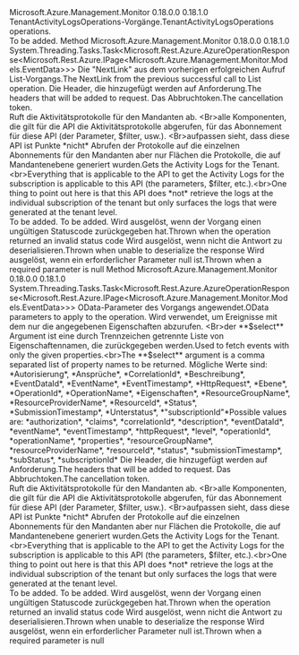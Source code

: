<Type Name="ITenantActivityLogsOperations" FullName="Microsoft.Azure.Management.Monitor.ITenantActivityLogsOperations">
  <TypeSignature Language="C#" Value="public interface ITenantActivityLogsOperations" />
  <TypeSignature Language="ILAsm" Value=".class public interface auto ansi abstract ITenantActivityLogsOperations" />
  <TypeSignature Language="DocId" Value="T:Microsoft.Azure.Management.Monitor.ITenantActivityLogsOperations" />
  <TypeSignature Language="VB.NET" Value="Public Interface ITenantActivityLogsOperations" />
  <TypeSignature Language="F#" Value="type ITenantActivityLogsOperations = interface" />
  <AssemblyInfo>
    <AssemblyName>Microsoft.Azure.Management.Monitor</AssemblyName>
    <AssemblyVersion>0.18.0.0</AssemblyVersion>
    <AssemblyVersion>0.18.1.0</AssemblyVersion>
  </AssemblyInfo>
  <Interfaces />
  <Docs>
    <summary>
            <span data-ttu-id="9e48c-101">TenantActivityLogsOperations-Vorgänge.</span><span class="sxs-lookup"><span data-stu-id="9e48c-101">TenantActivityLogsOperations operations.</span></span>
            </summary>
    <remarks>To be added.</remarks>
  </Docs>
  <Members>
    <Member MemberName="ListNextWithHttpMessagesAsync">
      <MemberSignature Language="C#" Value="public System.Threading.Tasks.Task&lt;Microsoft.Rest.Azure.AzureOperationResponse&lt;Microsoft.Rest.Azure.IPage&lt;Microsoft.Azure.Management.Monitor.Models.EventData&gt;&gt;&gt; ListNextWithHttpMessagesAsync (string nextPageLink, System.Collections.Generic.Dictionary&lt;string,System.Collections.Generic.List&lt;string&gt;&gt; customHeaders = null, System.Threading.CancellationToken cancellationToken = null);" />
      <MemberSignature Language="ILAsm" Value=".method public hidebysig newslot virtual instance class System.Threading.Tasks.Task`1&lt;class Microsoft.Rest.Azure.AzureOperationResponse`1&lt;class Microsoft.Rest.Azure.IPage`1&lt;class Microsoft.Azure.Management.Monitor.Models.EventData&gt;&gt;&gt; ListNextWithHttpMessagesAsync(string nextPageLink, class System.Collections.Generic.Dictionary`2&lt;string, class System.Collections.Generic.List`1&lt;string&gt;&gt; customHeaders, valuetype System.Threading.CancellationToken cancellationToken) cil managed" />
      <MemberSignature Language="DocId" Value="M:Microsoft.Azure.Management.Monitor.ITenantActivityLogsOperations.ListNextWithHttpMessagesAsync(System.String,System.Collections.Generic.Dictionary{System.String,System.Collections.Generic.List{System.String}},System.Threading.CancellationToken)" />
      <MemberSignature Language="F#" Value="abstract member ListNextWithHttpMessagesAsync : string * System.Collections.Generic.Dictionary&lt;string, System.Collections.Generic.List&lt;string&gt;&gt; * System.Threading.CancellationToken -&gt; System.Threading.Tasks.Task&lt;Microsoft.Rest.Azure.AzureOperationResponse&lt;Microsoft.Rest.Azure.IPage&lt;Microsoft.Azure.Management.Monitor.Models.EventData&gt;&gt;&gt;" Usage="iTenantActivityLogsOperations.ListNextWithHttpMessagesAsync (nextPageLink, customHeaders, cancellationToken)" />
      <MemberType>Method</MemberType>
      <AssemblyInfo>
        <AssemblyName>Microsoft.Azure.Management.Monitor</AssemblyName>
        <AssemblyVersion>0.18.0.0</AssemblyVersion>
        <AssemblyVersion>0.18.1.0</AssemblyVersion>
      </AssemblyInfo>
      <ReturnValue>
        <ReturnType>System.Threading.Tasks.Task&lt;Microsoft.Rest.Azure.AzureOperationResponse&lt;Microsoft.Rest.Azure.IPage&lt;Microsoft.Azure.Management.Monitor.Models.EventData&gt;&gt;&gt;</ReturnType>
      </ReturnValue>
      <Parameters>
        <Parameter Name="nextPageLink" Type="System.String" />
        <Parameter Name="customHeaders" Type="System.Collections.Generic.Dictionary&lt;System.String,System.Collections.Generic.List&lt;System.String&gt;&gt;" />
        <Parameter Name="cancellationToken" Type="System.Threading.CancellationToken" />
      </Parameters>
      <Docs>
        <param name="nextPageLink">
            <span data-ttu-id="9e48c-102">Die "NextLink" aus dem vorherigen erfolgreichen Aufruf List-Vorgangs.</span><span class="sxs-lookup"><span data-stu-id="9e48c-102">The NextLink from the previous successful call to List operation.</span></span>
            </param>
        <param name="customHeaders">
            <span data-ttu-id="9e48c-103">Die Header, die hinzugefügt werden auf Anforderung.</span><span class="sxs-lookup"><span data-stu-id="9e48c-103">The headers that will be added to request.</span></span>
            </param>
        <param name="cancellationToken">
            <span data-ttu-id="9e48c-104">Das Abbruchtoken.</span><span class="sxs-lookup"><span data-stu-id="9e48c-104">The cancellation token.</span></span>
            </param>
        <summary>
            <span data-ttu-id="9e48c-105">Ruft die Aktivitätsprotokolle für den Mandanten ab. &lt;Br&gt;alle Komponenten, die gilt für die API die Aktivitätsprotokolle abgerufen, für das Abonnement für diese API (der Parameter, $filter, usw.). &lt;Br&gt;aufpassen sieht, dass diese API ist Punkte *nicht* Abrufen der Protokolle auf die einzelnen Abonnements für den Mandanten aber nur Flächen die Protokolle, die auf Mandantenebene generiert wurden.</span><span class="sxs-lookup"><span data-stu-id="9e48c-105">Gets the Activity Logs for the Tenant.&lt;br&gt;Everything that is applicable to the API to get the Activity Logs for the subscription is applicable to this API (the parameters, $filter, etc.).&lt;br&gt;One thing to point out here is that this API does *not* retrieve the logs at the individual subscription of the tenant but only surfaces the logs that were generated at the tenant level.</span></span>
            </summary>
        <returns>To be added.</returns>
        <remarks>To be added.</remarks>
        <exception cref="T:Microsoft.Azure.Management.Monitor.Models.ErrorResponseException">
            <span data-ttu-id="9e48c-106">Wird ausgelöst, wenn der Vorgang einen ungültigen Statuscode zurückgegeben hat.</span><span class="sxs-lookup"><span data-stu-id="9e48c-106">Thrown when the operation returned an invalid status code</span></span>
            </exception>
        <exception cref="T:Microsoft.Rest.SerializationException">
            <span data-ttu-id="9e48c-107">Wird ausgelöst, wenn nicht die Antwort zu deserialisieren.</span><span class="sxs-lookup"><span data-stu-id="9e48c-107">Thrown when unable to deserialize the response</span></span>
            </exception>
        <exception cref="T:Microsoft.Rest.ValidationException">
            <span data-ttu-id="9e48c-108">Wird ausgelöst, wenn ein erforderlicher Parameter null ist.</span><span class="sxs-lookup"><span data-stu-id="9e48c-108">Thrown when a required parameter is null</span></span>
            </exception>
      </Docs>
    </Member>
    <Member MemberName="ListWithHttpMessagesAsync">
      <MemberSignature Language="C#" Value="public System.Threading.Tasks.Task&lt;Microsoft.Rest.Azure.AzureOperationResponse&lt;Microsoft.Rest.Azure.IPage&lt;Microsoft.Azure.Management.Monitor.Models.EventData&gt;&gt;&gt; ListWithHttpMessagesAsync (Microsoft.Rest.Azure.OData.ODataQuery&lt;Microsoft.Azure.Management.Monitor.Models.EventData&gt; odataQuery = null, string select = null, System.Collections.Generic.Dictionary&lt;string,System.Collections.Generic.List&lt;string&gt;&gt; customHeaders = null, System.Threading.CancellationToken cancellationToken = null);" />
      <MemberSignature Language="ILAsm" Value=".method public hidebysig newslot virtual instance class System.Threading.Tasks.Task`1&lt;class Microsoft.Rest.Azure.AzureOperationResponse`1&lt;class Microsoft.Rest.Azure.IPage`1&lt;class Microsoft.Azure.Management.Monitor.Models.EventData&gt;&gt;&gt; ListWithHttpMessagesAsync(class Microsoft.Rest.Azure.OData.ODataQuery`1&lt;class Microsoft.Azure.Management.Monitor.Models.EventData&gt; odataQuery, string select, class System.Collections.Generic.Dictionary`2&lt;string, class System.Collections.Generic.List`1&lt;string&gt;&gt; customHeaders, valuetype System.Threading.CancellationToken cancellationToken) cil managed" />
      <MemberSignature Language="DocId" Value="M:Microsoft.Azure.Management.Monitor.ITenantActivityLogsOperations.ListWithHttpMessagesAsync(Microsoft.Rest.Azure.OData.ODataQuery{Microsoft.Azure.Management.Monitor.Models.EventData},System.String,System.Collections.Generic.Dictionary{System.String,System.Collections.Generic.List{System.String}},System.Threading.CancellationToken)" />
      <MemberSignature Language="F#" Value="abstract member ListWithHttpMessagesAsync : Microsoft.Rest.Azure.OData.ODataQuery&lt;Microsoft.Azure.Management.Monitor.Models.EventData&gt; * string * System.Collections.Generic.Dictionary&lt;string, System.Collections.Generic.List&lt;string&gt;&gt; * System.Threading.CancellationToken -&gt; System.Threading.Tasks.Task&lt;Microsoft.Rest.Azure.AzureOperationResponse&lt;Microsoft.Rest.Azure.IPage&lt;Microsoft.Azure.Management.Monitor.Models.EventData&gt;&gt;&gt;" Usage="iTenantActivityLogsOperations.ListWithHttpMessagesAsync (odataQuery, select, customHeaders, cancellationToken)" />
      <MemberType>Method</MemberType>
      <AssemblyInfo>
        <AssemblyName>Microsoft.Azure.Management.Monitor</AssemblyName>
        <AssemblyVersion>0.18.0.0</AssemblyVersion>
        <AssemblyVersion>0.18.1.0</AssemblyVersion>
      </AssemblyInfo>
      <ReturnValue>
        <ReturnType>System.Threading.Tasks.Task&lt;Microsoft.Rest.Azure.AzureOperationResponse&lt;Microsoft.Rest.Azure.IPage&lt;Microsoft.Azure.Management.Monitor.Models.EventData&gt;&gt;&gt;</ReturnType>
      </ReturnValue>
      <Parameters>
        <Parameter Name="odataQuery" Type="Microsoft.Rest.Azure.OData.ODataQuery&lt;Microsoft.Azure.Management.Monitor.Models.EventData&gt;" />
        <Parameter Name="select" Type="System.String" />
        <Parameter Name="customHeaders" Type="System.Collections.Generic.Dictionary&lt;System.String,System.Collections.Generic.List&lt;System.String&gt;&gt;" />
        <Parameter Name="cancellationToken" Type="System.Threading.CancellationToken" />
      </Parameters>
      <Docs>
        <param name="odataQuery">
            <span data-ttu-id="9e48c-109">OData-Parameter des Vorgangs angewendet.</span><span class="sxs-lookup"><span data-stu-id="9e48c-109">OData parameters to apply to the operation.</span></span>
            </param>
        <param name="select">
            <span data-ttu-id="9e48c-110">Wird verwendet, um Ereignisse mit dem nur die angegebenen Eigenschaften abzurufen. &lt;Br&gt;der **$select** Argument ist eine durch Trennzeichen getrennte Liste von Eigenschaftennamen, die zurückgegeben werden.</span><span class="sxs-lookup"><span data-stu-id="9e48c-110">Used to fetch events with only the given properties.&lt;br&gt;The **$select** argument is a comma separated list of property names to be returned.</span></span> <span data-ttu-id="9e48c-111">Mögliche Werte sind: *Autorisierung*, *Ansprüche*, *CorrelationId*, *Beschreibung*, *EventDataId*, *EventName*, *EventTimestamp*, *HttpRequest*, *Ebene*, *OperationId*, *OperationName*, *Eigenschaften*, *ResourceGroupName*, *ResourceProviderName*, *ResourceId*, *Status*, *SubmissionTimestamp*, *Unterstatus*, *"subscriptionId"*</span><span class="sxs-lookup"><span data-stu-id="9e48c-111">Possible values are: *authorization*, *claims*, *correlationId*, *description*, *eventDataId*, *eventName*, *eventTimestamp*, *httpRequest*, *level*, *operationId*, *operationName*, *properties*, *resourceGroupName*, *resourceProviderName*, *resourceId*, *status*, *submissionTimestamp*, *subStatus*, *subscriptionId*</span></span>
            </param>
        <param name="customHeaders">
            <span data-ttu-id="9e48c-112">Die Header, die hinzugefügt werden auf Anforderung.</span><span class="sxs-lookup"><span data-stu-id="9e48c-112">The headers that will be added to request.</span></span>
            </param>
        <param name="cancellationToken">
            <span data-ttu-id="9e48c-113">Das Abbruchtoken.</span><span class="sxs-lookup"><span data-stu-id="9e48c-113">The cancellation token.</span></span>
            </param>
        <summary>
            <span data-ttu-id="9e48c-114">Ruft die Aktivitätsprotokolle für den Mandanten ab. &lt;Br&gt;alle Komponenten, die gilt für die API die Aktivitätsprotokolle abgerufen, für das Abonnement für diese API (der Parameter, $filter, usw.). &lt;Br&gt;aufpassen sieht, dass diese API ist Punkte *nicht* Abrufen der Protokolle auf die einzelnen Abonnements für den Mandanten aber nur Flächen die Protokolle, die auf Mandantenebene generiert wurden.</span><span class="sxs-lookup"><span data-stu-id="9e48c-114">Gets the Activity Logs for the Tenant.&lt;br&gt;Everything that is applicable to the API to get the Activity Logs for the subscription is applicable to this API (the parameters, $filter, etc.).&lt;br&gt;One thing to point out here is that this API does *not* retrieve the logs at the individual subscription of the tenant but only surfaces the logs that were generated at the tenant level.</span></span>
            </summary>
        <returns>To be added.</returns>
        <remarks>To be added.</remarks>
        <exception cref="T:Microsoft.Azure.Management.Monitor.Models.ErrorResponseException">
            <span data-ttu-id="9e48c-115">Wird ausgelöst, wenn der Vorgang einen ungültigen Statuscode zurückgegeben hat.</span><span class="sxs-lookup"><span data-stu-id="9e48c-115">Thrown when the operation returned an invalid status code</span></span>
            </exception>
        <exception cref="T:Microsoft.Rest.SerializationException">
            <span data-ttu-id="9e48c-116">Wird ausgelöst, wenn nicht die Antwort zu deserialisieren.</span><span class="sxs-lookup"><span data-stu-id="9e48c-116">Thrown when unable to deserialize the response</span></span>
            </exception>
        <exception cref="T:Microsoft.Rest.ValidationException">
            <span data-ttu-id="9e48c-117">Wird ausgelöst, wenn ein erforderlicher Parameter null ist.</span><span class="sxs-lookup"><span data-stu-id="9e48c-117">Thrown when a required parameter is null</span></span>
            </exception>
      </Docs>
    </Member>
  </Members>
</Type>